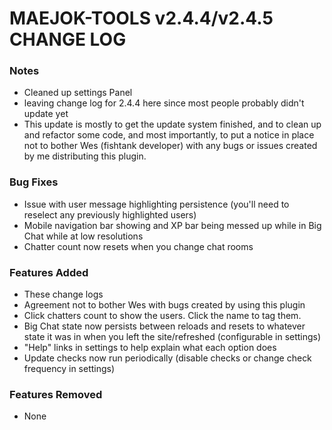 # MAEJOK-TOOLS v2.4.4/v2.4.5 CHANGE LOG

### Notes
 - Cleaned up settings Panel
 - leaving change log for 2.4.4 here since most people probably didn't update yet
 - This update is mostly to get the update system finished, and to clean up and refactor some code, and most importantly, to put a notice in place not to bother Wes (fishtank developer) with any bugs or issues created by me distributing this plugin.

### Bug Fixes
 - Issue with user message highlighting persistence (you'll need to reselect any previously highlighted users)
 - Mobile navigation bar showing and XP bar being messed up while in Big Chat while at low resolutions
 - Chatter count now resets when you change chat rooms

### Features Added
 - These change logs
 - Agreement not to bother Wes with bugs created by using this plugin
 - Click chatters count to show the users.  Click the name to tag them.
 - Big Chat state now persists between reloads and resets to whatever state it was in when you left the site/refreshed (configurable in settings)
 - "Help" links in settings to help explain what each option does
 - Update checks now run periodically (disable checks or change check frequency in settings)

 ### Features Removed
 - None
